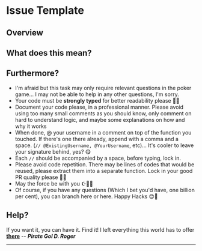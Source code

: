 # Issue Template

## **Overview**
<!-- Provide a clear and concise description of the issue or feature request -->
<!-- Include the context, what needs to be implemented, and why it is needed -->

## **What does this mean?**
<!-- Detail what specific changes or implementations are required -->
<!-- Include any behavior changes, new functionality, or fixes needed -->
<!-- Optional: Provide implementation hints, suggestions, or guidance -->
<!-- Mention any helper functions, design patterns, or approaches that might be useful -->
<!-- Reference related issues using #issue_number format -->

## **Furthermore?**
<!-- Additional requirements and guidelines for contributors -->

* I'm afraid but this task may only require relevant questions in the poker game... I may not be able to help in any other questions, I'm sorry.
* Your code must be **strongly typed** for better readability please 🙏🏻
* Document your code please, in a professional manner. Please avoid using too many small comments as you should know, only comment on hard to understand logic, and maybe some explanations on how and why it works
* When done, @ your username in a comment on top of the function you touched. If there's one there already, append with a comma and a space. (`// @ExistingUsername, @YourUsername`, etc)... It's cooler to leave your signature behind, yes? 😋
* Each `//` should be accompanied by a space, before typing, lock in.
* Please avoid code repetition. There may be lines of codes that would be reused, please extract them into a separate function. Lock in your good PR quality please 🙏🏻
* May the force be with you ☪️✋🏻
* Of course, if you have any questions (Which I bet you'd have, one billion per cent), you can branch here or here. Happy Hacks 😊💙

## **Help?**
<!-- Optional: Add any additional resources, references, or motivational quotes -->
If you want it, you can have it. Find it! I left everything this world has to offer [**there**](https://t.me/+tqBpITsr5mllZDQ0) -- ***Pirate Gol D. Roger***

---

